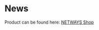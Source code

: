News
====

Product can be found here: [NETWAYS Shop](http://shop.netways.de/ueberwachung/sequoia/messgerate/neon-110-netzwerksensor-fur-temperatur-und-luftfeuchtigkeit.html)